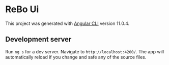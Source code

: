 # ReBo Ui

This project was generated with [Angular CLI](https://github.com/angular/angular-cli) version 11.0.4.

## Development server

Run `ng s` for a dev server. Navigate to `http://localhost:4200/`. The app will automatically reload if you change and safe any of the source files.
